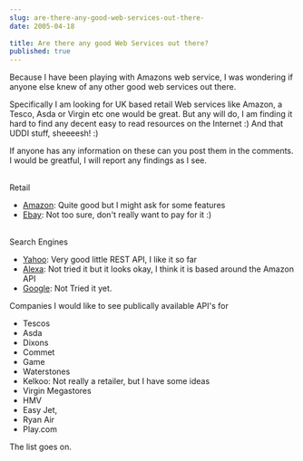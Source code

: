 ```yaml
---
slug: are-there-any-good-web-services-out-there-
date: 2005-04-18
 
title: Are there any good Web Services out there?
published: true
---
```

Because I have been playing with Amazons web service, I was wondering if anyone else knew of any other good web services out there.<p />Specifically I am looking for UK based retail Web services like Amazon, a Tesco, Asda or Virgin etc one would be great.  But any will do, I am finding it hard to find any decent easy to read resources on the Internet :)  And that UDDI stuff, sheeeesh! :)<p />If anyone has any information on these can you post them in the comments.  I would be greatful, I will report any findings as I see.<p /><br />Retail<br /><ul>
<li>
<a href="http://www.amazon.com/gp/browse.html/102-2497589-1043300?_encoding=UTF8&amp;node=3487571">Amazon</a>: Quite good but I might ask for some features</li>
<li>
<a href="http://developer.ebay.com/DevProgram/">Ebay</a>: Not too sure, don't really want to pay for it :)</li>
</ul><br />Search Engines<br /><ul>
<li>
<a href="http://developer.yahoo.net/">Yahoo</a>: Very good little REST API, I like it so far</li>
<li>
<a href="http://www.amazon.com/gp/aws/sdk/102-2497589-1043300?s=AlexaWebInfoService&amp;v=1%2d0">Alexa</a>: Not tried it but it looks okay, I think it is based around the Amazon API</li>
<li>
<a href="http://www.google.co.uk/apis">Google</a>: Not Tried it yet.</li>
</ul><p>Companies I would like to see publically available API's for</p><ul>
<li>Tescos</li>
<li>Asda</li>
<li>Dixons</li>
<li>Commet</li>
<li>Game</li>
<li>Waterstones</li>
<li>Kelkoo: Not really a retailer, but I have some ideas</li>
<li>Virgin Megastores</li>
<li>HMV</li>
<li>Easy Jet,</li>
<li>Ryan Air</li>
<li>Play.com</li>
</ul><p>The list goes on.</p><p> </p><div class="blogger-post-footer"><img class="posterous_download_image" src="https://blogger.googleusercontent.com/tracker/8109338-111384752273499669?l=www.kinlan.co.uk%2Findex.html" height="1" alt="" width="1" /></div>

